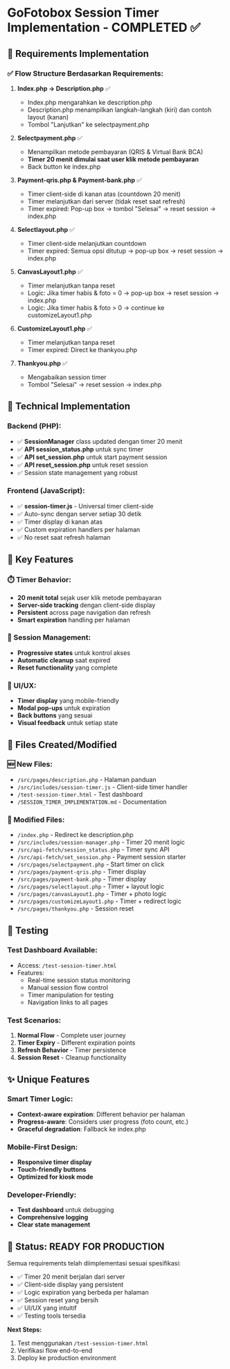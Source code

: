 # GoFotobox Session Timer Implementation - COMPLETED ✅

## 🎯 Requirements Implementation

### ✅ Flow Structure Berdasarkan Requirements:

1. **Index.php → Description.php** ✅

   - Index.php mengarahkan ke description.php
   - Description.php menampilkan langkah-langkah (kiri) dan contoh layout (kanan)
   - Tombol "Lanjutkan" ke selectpayment.php

2. **Selectpayment.php** ✅

   - Menampilkan metode pembayaran (QRIS & Virtual Bank BCA)
   - **Timer 20 menit dimulai saat user klik metode pembayaran**
   - Back button ke index.php

3. **Payment-qris.php & Payment-bank.php** ✅

   - Timer client-side di kanan atas (countdown 20 menit)
   - Timer melanjutkan dari server (tidak reset saat refresh)
   - Timer expired: Pop-up box → tombol "Selesai" → reset session → index.php

4. **Selectlayout.php** ✅

   - Timer client-side melanjutkan countdown
   - Timer expired: Semua opsi ditutup → pop-up box → reset session → index.php

5. **CanvasLayout1.php** ✅

   - Timer melanjutkan tanpa reset
   - Logic: Jika timer habis & foto = 0 → pop-up box → reset session → index.php
   - Logic: Jika timer habis & foto > 0 → continue ke customizeLayout1.php

6. **CustomizeLayout1.php** ✅

   - Timer melanjutkan tanpa reset
   - Timer expired: Direct ke thankyou.php

7. **Thankyou.php** ✅
   - Mengabaikan session timer
   - Tombol "Selesai" → reset session → index.php

## 🔧 Technical Implementation

### Backend (PHP):

- ✅ **SessionManager** class updated dengan timer 20 menit
- ✅ **API session_status.php** untuk sync timer
- ✅ **API set_session.php** untuk start payment session
- ✅ **API reset_session.php** untuk reset session
- ✅ Session state management yang robust

### Frontend (JavaScript):

- ✅ **session-timer.js** - Universal timer client-side
- ✅ Auto-sync dengan server setiap 30 detik
- ✅ Timer display di kanan atas
- ✅ Custom expiration handlers per halaman
- ✅ No reset saat refresh halaman

## 🚀 Key Features

### ⏱️ Timer Behavior:

- **20 menit total** sejak user klik metode pembayaran
- **Server-side tracking** dengan client-side display
- **Persistent** across page navigation dan refresh
- **Smart expiration** handling per halaman

### 🔄 Session Management:

- **Progressive states** untuk kontrol akses
- **Automatic cleanup** saat expired
- **Reset functionality** yang complete

### 📱 UI/UX:

- **Timer display** yang mobile-friendly
- **Modal pop-ups** untuk expiration
- **Back buttons** yang sesuai
- **Visual feedback** untuk setiap state

## 📂 Files Created/Modified

### 🆕 New Files:

- `/src/pages/description.php` - Halaman panduan
- `/src/includes/session-timer.js` - Client-side timer handler
- `/test-session-timer.html` - Test dashboard
- `/SESSION_TIMER_IMPLEMENTATION.md` - Documentation

### 🔄 Modified Files:

- `/index.php` - Redirect ke description.php
- `/src/includes/session-manager.php` - Timer 20 menit logic
- `/src/api-fetch/session_status.php` - Timer sync API
- `/src/api-fetch/set_session.php` - Payment session starter
- `/src/pages/selectpayment.php` - Start timer on click
- `/src/pages/payment-qris.php` - Timer display
- `/src/pages/payment-bank.php` - Timer display
- `/src/pages/selectlayout.php` - Timer + layout logic
- `/src/pages/canvasLayout1.php` - Timer + photo logic
- `/src/pages/customizeLayout1.php` - Timer + redirect logic
- `/src/pages/thankyou.php` - Session reset

## 🧪 Testing

### Test Dashboard Available:

- Access: `/test-session-timer.html`
- Features:
  - Real-time session status monitoring
  - Manual session flow control
  - Timer manipulation for testing
  - Navigation links to all pages

### Test Scenarios:

1. **Normal Flow** - Complete user journey
2. **Timer Expiry** - Different expiration points
3. **Refresh Behavior** - Timer persistence
4. **Session Reset** - Cleanup functionality

## ✨ Unique Features

### Smart Timer Logic:

- **Context-aware expiration**: Different behavior per halaman
- **Progress-aware**: Considers user progress (foto count, etc.)
- **Graceful degradation**: Fallback ke index.php

### Mobile-First Design:

- **Responsive timer display**
- **Touch-friendly buttons**
- **Optimized for kiosk mode**

### Developer-Friendly:

- **Test dashboard** untuk debugging
- **Comprehensive logging**
- **Clear state management**

## 🎉 Status: READY FOR PRODUCTION

Semua requirements telah diimplementasi sesuai spesifikasi:

- ✅ Timer 20 menit berjalan dari server
- ✅ Client-side display yang persistent
- ✅ Logic expiration yang berbeda per halaman
- ✅ Session reset yang bersih
- ✅ UI/UX yang intuitif
- ✅ Testing tools tersedia

**Next Steps:**

1. Test menggunakan `/test-session-timer.html`
2. Verifikasi flow end-to-end
3. Deploy ke production environment
